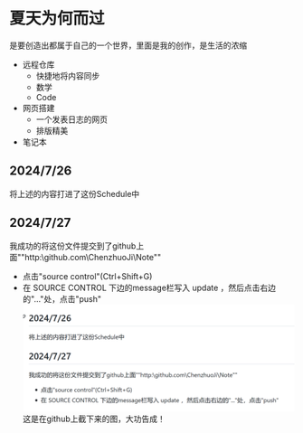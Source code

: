 # 夏天为何而过
是要创造出都属于自己的一个世界，里面是我的创作，是生活的浓缩

* 远程仓库
  * 快捷地将内容同步
  * 数学
  * Code
* 网页搭建
  * 一个发表日志的网页
  * 排版精美
* 笔记本


## 2024/7/26
将上述的内容打进了这份Schedule中

## 2024/7/27
我成功的将这份文件提交到了github上面""http:\github.com\ChenzhuoJi\Note""

* 点击"source control"(Ctrl+Shift+G)
* 在 SOURCE CONTROL 下边的message栏写入 update ，然后点击右边的"..."处，点击"push"
![](image\截图1.png)
这是在github上截下来的图，大功告成！